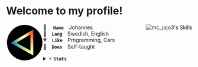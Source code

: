 # Welcome to my profile!

<a href="#"><img align="left" width="100" height="100" src="assets/icon-circle.png" alt="mc_jojo3"></a>
👤  **`Name`** Johannes
<a href="#"><img align="right" src="https://skillicons.dev/icons?i=java,idea,python,pycharm,html,css,sublime,linux&perline=4" alt="mc_jojo3's Skills"></a>
<br>
💬 **`Lang`** Swedish, English
<br>
💗 **`Like`** Programming, Cars
<br>
💼 **`Does`** Self-taught
<br>

<details>
  <summary>⚡ <b><code>Stats</code></b></summary>
  <p align="left">
    <a href="#"><img src="https://github-readme-stats.vercel.app/api?username=mcjojo3&theme=github_dark&show_icons=true&hide_border=true&hide_title=true&line_height=32" alt="mc_jojo3's GitHub Stats"></a>
    <a href="#"><img src="https://github-readme-stats.vercel.app/api/top-langs/?username=mcjojo3&layout=compact&theme=github_dark&hide_border=true&langs_count=18&hide_title=true" alt="mc_jojo3's Top Langs"></a>
    <br>
    <a href="#"><img src="https://github-profile-trophy.vercel.app/?username=mcjojo3&theme=darkhub&no-frame=true&no-bg=false&title=-Reviews" alt="mc_jojo3's Trophies"></a>
    <br>
    <a href="#"><img src="https://count.getloli.com/get/@mcjojo3?theme=minecraft"></a>
  </p>
</details>
